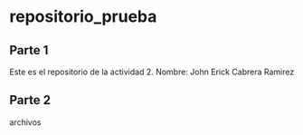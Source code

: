 # repositorio_prueba
## Parte 1
Este es el repositorio de la actividad 2.
Nombre: John Erick Cabrera Ramirez
## Parte 2
archivos
